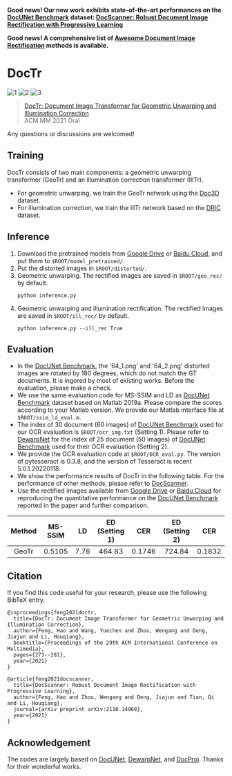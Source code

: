 **Good news! Our new work exhibits state-of-the-art performances on the [DocUNet Benchmark](https://www3.cs.stonybrook.edu/~cvl/docunet.html) dataset:
[DocScanner: Robust Document Image Rectification with Progressive Learning](https://arxiv.org/pdf/2110.14968v2.pdf)** 

**Good news! A comprehensive list of [Awesome Document Image Rectification](https://github.com/fh2019ustc/Awesome-Document-Image-Rectification) methods is available.** 

# DocTr

![1](https://user-images.githubusercontent.com/50725551/144743905-2b81e3ab-f2f7-4eee-aa87-f37b740f6998.png)
![2](https://user-images.githubusercontent.com/50725551/144743916-2c0762d0-727f-4d9c-afb2-3161dbaea47a.png)
![3](https://user-images.githubusercontent.com/50725551/144743919-1ff821f1-f2b1-441b-a442-f29e05d08326.png)


> [DocTr: Document Image Transformer for Geometric Unwarping and Illumination Correction](https://arxiv.org/pdf/2110.12942.pdf)  
> ACM MM 2021 Oral

Any questions or discussions are welcomed!


## Training
DocTr consists of two main components: a geometric unwarping transformer (GeoTr) and an illumination correction transformer (IllTr).
- For geometric unwarping, we train the GeoTr network using the [Doc3D](https://github.com/fh2019ustc/doc3D-dataset) dataset.
- For illumination correction, we train the IllTr network based on the [DRIC](https://github.com/xiaoyu258/DocProj) dataset.

## Inference 
1. Download the pretrained models from [Google Drive](https://drive.google.com/drive/folders/1eZRxnRVpf5iy3VJakJNTKWw5Zk9g-F_0?usp=sharing) or [Baidu Cloud](https://pan.baidu.com/s/1Cq9bfyAJ9MWwxj0CarqmKw?pwd=jmy1), and put them to `$ROOT/model_pretrained/`.
2. Put the distorted images in `$ROOT/distorted/`.
3. Geometric unwarping. The rectified images are saved in `$ROOT/geo_rec/` by default.
    ```
    python inference.py
    ```
4. Geometric unwarping and illumination rectification. The rectified images are saved in `$ROOT/ill_rec/` by default.
    ```
    python inference.py --ill_rec True
    ```

## Evaluation
- In the [DocUNet Benchmark](https://www3.cs.stonybrook.edu/~cvl/docunet.html), the '64_1.png' and '64_2.png' distorted images are rotated by 180 degrees, which do not match the GT documents. It is ingored by most of existing works. Before the evaluation, please make a check.
- We use the same evaluation code for MS-SSIM and LD as [DocUNet Benchmark](https://www3.cs.stonybrook.edu/~cvl/docunet.html) dataset based on Matlab 2019a. Please compare the scores according to your Matlab version. We provide our Matlab interface file at ```$ROOT/ssim_ld_eval.m```.
- The index of 30 document (60 images) of [DocUNet Benchmark](https://www3.cs.stonybrook.edu/~cvl/docunet.html) used for our OCR evaluation is ```$ROOT/ocr_img.txt``` (Setting 1). Please refer to [DewarpNet](https://github.com/cvlab-stonybrook/DewarpNet) for the index of 25 document (50 images) of [DocUNet Benchmark](https://www3.cs.stonybrook.edu/~cvl/docunet.html) used for their OCR evaluation (Setting 2).
-  We provide the OCR evaluation code at ```$ROOT/OCR_eval.py```. The version of pytesseract is 0.3.8, and the version of Tesseract is recent 5.0.1.20220118. 
-  We show the performance results of DocTr in the following table. For the performance of other methods, please refer to [DocScanner](https://arxiv.org/pdf/2110.14968v2.pdf).
- Use the rectified images available from [Google Drive](https://drive.google.com/drive/folders/1kJ34Nk18RVPwYK8mdfcQvU_67whD9tMe?usp=sharing) or [Baidu Cloud](https://pan.baidu.com/s/1Cq9bfyAJ9MWwxj0CarqmKw?pwd=jmy1) for reproducing the quantitative performance on the [DocUNet Benchmark](https://www3.cs.stonybrook.edu/~cvl/docunet.html) reported in the paper and further comparison.

|      Method      |    MS-SSIM   |      LD     |     ED (Setting 1)    |       CER      |      ED (Setting 2)   |      CER     | 
|:----------------:|:------------:|:--------------:| :-------:|:--------------:|:-------:|:--------------:|
|      GeoTr       |     0.5105   |     7.76    |    464.83 |     0.1746     |    724.84 |     0.1832     | 


## Citation

If you find this code useful for your research, please use the following BibTeX entry.

```
@inproceedings{feng2021doctr,
  title={DocTr: Document Image Transformer for Geometric Unwarping and Illumination Correction},
  author={Feng, Hao and Wang, Yuechen and Zhou, Wengang and Deng, Jiajun and Li, Houqiang},
  booktitle={Proceedings of the 29th ACM International Conference on Multimedia},
  pages={273--281},
  year={2021}
}
```

```
@article{feng2021docscanner,
  title={DocScanner: Robust Document Image Rectification with Progressive Learning},
  author={Feng, Hao and Zhou, Wengang and Deng, Jiajun and Tian, Qi and Li, Houqiang},
  journal={arXiv preprint arXiv:2110.14968},
  year={2021}
}
```


## Acknowledgement
The codes are largely based on [DocUNet](https://www3.cs.stonybrook.edu/~cvl/docunet.html), [DewarpNet](https://github.com/cvlab-stonybrook/DewarpNet), and [DocProj](https://github.com/xiaoyu258/DocProj). Thanks for their wonderful works.
